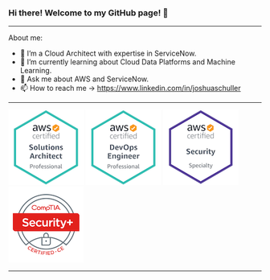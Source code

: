 ###  Hi there!   Welcome to my GitHub page! 👋

---

About me: 
- 🔭 I’m a Cloud Architect with expertise in ServiceNow.
- 🌱 I’m currently learning about Cloud Data Platforms and Machine Learning.
- 💬 Ask me about AWS and ServiceNow.
- 📫 How to reach me ->  https://www.linkedin.com/in/joshuaschuller
    
    
---
[![AWS Solution Architect Professional](https://github.com/jschuller/jschuller/blob/main/badges/aws-certified-solutions-architect-professional.png)](https://www.youracclaim.com/badges/b9ee30d8-ddb0-42ea-bc8b-4c4584642a23/public_url)
[![AWS DevOps Engineer Professional](https://github.com/jschuller/jschuller/blob/main/badges/aws-certified-devops-engineer-professional.png)](https://www.youracclaim.com/badges/9abd12f8-5ce5-41eb-a2ab-6700a3294b13/public_url)
[![AWS Certified Security Specialty](https://github.com/jschuller/jschuller/blob/main/badges/aws-certified-security-specialty.png)](https://www.youracclaim.com/badges/d70af578-046a-4ff4-9f9f-add6cd29a674/public_url)
[![CompTIA Security+ ce Certification](https://github.com/jschuller/jschuller/blob/main/badges/comptia-security-ce-certification.png)](https://www.youracclaim.com/badges/c18d30a2-6db3-4ae0-afea-1573ca19a375/public_url)

---
